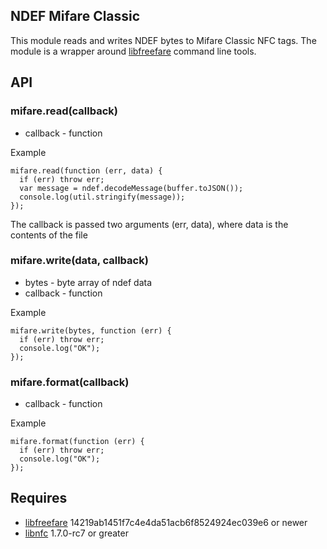 ## NDEF Mifare Classic

This module reads and writes NDEF bytes to Mifare Classic NFC tags. The module is a wrapper around [libfreefare](https://code.google.com/p/libfreefare/) command line tools.

## API

### mifare.read(callback)

* callback - function
    
Example

    mifare.read(function (err, data) {
      if (err) throw err;
      var message = ndef.decodeMessage(buffer.toJSON());
      console.log(util.stringify(message));
    });
    
The callback is passed two arguments (err, data), where data is the contents of the file
    
### mifare.write(data, callback)
    
* bytes - byte array of ndef data
* callback - function
    
Example

    mifare.write(bytes, function (err) {
      if (err) throw err;
      console.log("OK");
    });
    
### mifare.format(callback)

* callback - function
    
Example

    mifare.format(function (err) {
      if (err) throw err;
      console.log("OK");
    });
    
## Requires 

* [libfreefare](https://code.google.com/p/libfreefare/) 14219ab1451f7c4e4da51acb6f8524924ec039e6 or newer
* [libnfc](https://code.google.com/p/libnfc/) 1.7.0-rc7 or greater


